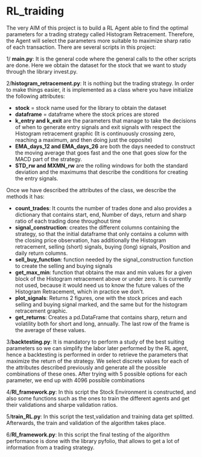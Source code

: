 # RL_traiding

The very AIM of this project is to build a RL Agent able to find the optimal parameters for a trading strategy called Histogram Retracement.
Therefore, the Agent will select the parameters more suitable to maximize sharp ratio of each transaction. There are several scripts in this project:

1/ **main.py**: It is the general code where the general calls to the other scripts are done. Here we obtain the dataset for the stock that we want to study
through the library invest.py.

2/**histogram_retracement.py**: It is nothing but the trading strategy. In order to make things easier, it is implemented as a class where you have initialize 
the following attributes:
  - **stock** = stock name used for the library to obtain the dataset
  - **dataframe** = dataframe where the stock prices are stored
  - **k_entry and k_exit** are the parameters that manage to take the decisions of when to generate entry signals and exit signals with respect the Histogram 
  retracement graphic (It is continuously crossing zero, reaching a maximum, and then doing just the opposite)
  - **EMA_days_12 and EMA_days_26** are both the days needed to construct the moving average that goes fast and the one that goes slow for the MACD part of the
  strategy.
  - **STD_rw and MXMN_rw** are the rolling windows for both the standard deviation and the maximums that describe the conditions for creating the entry signals.

Once we have described the attributes of the class, we describe the methods it has:
  - **count_trades**: It counts the number of trades done and also provides a dictionary that contains start, end, Number of days, return and sharp ratio of each
  trading done throughout time
  - **signal_construction**: creates the different columns containing the strategy, so that the initial dataframe that only contains a column with the closing price
  observation, has additionally the Histogram retracement, selling (short) signals, buying (long) signals, Position and daily return columns.
  - **sell_buy_function**: function needed by the signal_construction function to create the selling and buying signals
  - **get_max_min**: function that obtains the max and min values for a given block of the Histogram retracement above or under zero. It is currently not used,
  because it would need us to know the future values of the Histogram Retracement, which in practice we don't.
  - **plot_signals**: Returns 2 figures, one with the stock prices and each selling and buying signal marked, and the same but for the histogram retracement graphic.
  - **get_returns**: Creates a pd.DataFrame that contains sharp, return and volatility both for short and long, annually. The last row of the frame is the average of
  these values.
  
3/**backtesting.py**: It is mandatory to perform a study of the best suiting parameters so we can simplify the labor later performed by the RL agent, hence a 
backtesting is performed in order to retrieve the parameters that maximize the return of the strategy. We select discrete values for each of the attributes described 
previously and generate all the possible combinations of these ones. After trying with 5 possible options for each parameter, we end up with 4096 possible combinations

4/**Rl_framework.py**: In this script the Stock Environment is constructed, and also some functions such as the ones to train the different agents and get their validations and sharpe validation ratios.

5/**train_RL.py**: In this script the test,validation and training data get splitted. Afterwards, the train and validation of the algorithm takes place. 

6/**Rl_framework.py**: In this script the final testing of the algorithm performance is done with the library pyfolio, that allows to get a lot of information from a trading strategy.

